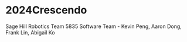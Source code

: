 # 2024Crescendo
Sage Hill Robotics Team 5835
Software Team - Kevin Peng, Aaron Dong, Frank Lin, Abigail Ko
